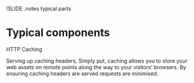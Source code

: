 !SLIDE 
.notes typical parts  

# Typical components #

HTTP Caching 
 
 Serving up caching headers, Simply put, caching allows you to store your web assets on remote points along the way to your visitors’ browsers. By ensuring caching headers are served requests are minimised.


